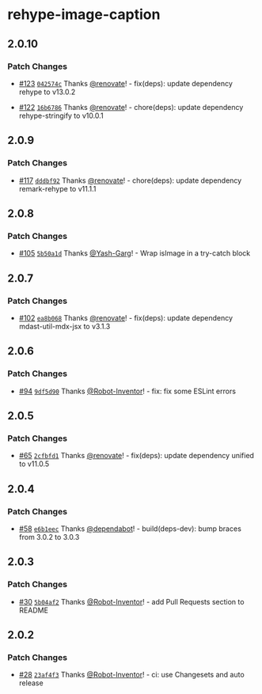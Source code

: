 # rehype-image-caption

## 2.0.10

### Patch Changes

-   [#123](https://github.com/Robot-Inventor/rehype-image-caption/pull/123) [`042574c`](https://github.com/Robot-Inventor/rehype-image-caption/commit/042574c5bc875eb5d3a99bdb64c5b443217aaba5) Thanks [@renovate](https://github.com/apps/renovate)! - fix(deps): update dependency rehype to v13.0.2

-   [#122](https://github.com/Robot-Inventor/rehype-image-caption/pull/122) [`16b6786`](https://github.com/Robot-Inventor/rehype-image-caption/commit/16b678616f78b0cb49a1765dcc597cefa719ccf2) Thanks [@renovate](https://github.com/apps/renovate)! - chore(deps): update dependency rehype-stringify to v10.0.1

## 2.0.9

### Patch Changes

-   [#117](https://github.com/Robot-Inventor/rehype-image-caption/pull/117) [`dddbf92`](https://github.com/Robot-Inventor/rehype-image-caption/commit/dddbf92d5530e88dec9f8e95bbdf89f853d0a098) Thanks [@renovate](https://github.com/apps/renovate)! - chore(deps): update dependency remark-rehype to v11.1.1

## 2.0.8

### Patch Changes

-   [#105](https://github.com/Robot-Inventor/rehype-image-caption/pull/105) [`5b50a1d`](https://github.com/Robot-Inventor/rehype-image-caption/commit/5b50a1dd9c4941cfd31765ce0b7bfb561b270591) Thanks [@Yash-Garg](https://github.com/Yash-Garg)! - Wrap isImage in a try-catch block

## 2.0.7

### Patch Changes

-   [#102](https://github.com/Robot-Inventor/rehype-image-caption/pull/102) [`ea8b068`](https://github.com/Robot-Inventor/rehype-image-caption/commit/ea8b06893d529be903b502f391c6d465128d2c8c) Thanks [@renovate](https://github.com/apps/renovate)! - fix(deps): update dependency mdast-util-mdx-jsx to v3.1.3

## 2.0.6

### Patch Changes

-   [#94](https://github.com/Robot-Inventor/rehype-image-caption/pull/94) [`9df5d90`](https://github.com/Robot-Inventor/rehype-image-caption/commit/9df5d904e63473adf38310ee1fb3da8c1d4991b0) Thanks [@Robot-Inventor](https://github.com/Robot-Inventor)! - fix: fix some ESLint errors

## 2.0.5

### Patch Changes

-   [#65](https://github.com/Robot-Inventor/rehype-image-caption/pull/65) [`2cfbfd1`](https://github.com/Robot-Inventor/rehype-image-caption/commit/2cfbfd1b9077bd300211c7d3bd5b3e3b2fbe902f) Thanks [@renovate](https://github.com/apps/renovate)! - fix(deps): update dependency unified to v11.0.5

## 2.0.4

### Patch Changes

-   [#58](https://github.com/Robot-Inventor/rehype-image-caption/pull/58) [`e6b1eec`](https://github.com/Robot-Inventor/rehype-image-caption/commit/e6b1eec43e546b6ded09040a0407790376dd510a) Thanks [@dependabot](https://github.com/apps/dependabot)! - build(deps-dev): bump braces from 3.0.2 to 3.0.3

## 2.0.3

### Patch Changes

-   [#30](https://github.com/Robot-Inventor/rehype-image-caption/pull/30) [`5b04af2`](https://github.com/Robot-Inventor/rehype-image-caption/commit/5b04af2abb72d8ee883e5befd335ca714d014b83) Thanks [@Robot-Inventor](https://github.com/Robot-Inventor)! - add Pull Requests section to README

## 2.0.2

### Patch Changes

-   [#28](https://github.com/Robot-Inventor/rehype-image-caption/pull/28) [`23af4f3`](https://github.com/Robot-Inventor/rehype-image-caption/commit/23af4f39ca5aa39aa19dec2ec37206e769a3dcb6) Thanks [@Robot-Inventor](https://github.com/Robot-Inventor)! - ci: use Changesets and auto release
